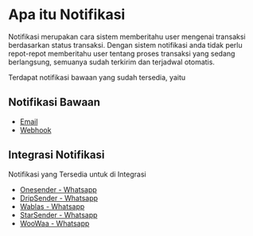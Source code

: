 
# Apa itu Notifikasi

Notifikasi merupakan cara sistem memberitahu user mengenai transaksi berdasarkan status transaksi.
Dengan sistem notifikasi anda tidak perlu repot-repot memberitahu user tentang proses transaksi yang
sedang berlangsung, semuanya sudah terkirim dan terjadwal otomatis.

Terdapat notifikasi bawaan yang sudah tersedia, yaitu 

## Notifikasi Bawaan
- [Email](../../bawaan/email.md)
- [Webhook](../../bawaan/webhook.md)

## Integrasi Notifikasi
Notifikasi yang Tersedia untuk di Integrasi

- [Onesender - Whatsapp](../notifikasi/integrasi/onesender.md)
- [DripSender - Whatsapp](../notifikasi/integrasi/dripsender.md)
- [Wablas - Whatsapp](../notifikasi/integrasi/wablas.md)
- [StarSender - Whatsapp](../notifikasi/integrasi/starsender.md)
- [WooWaa - Whatsapp](../notifikasi/integrasi/woowaa.md)
